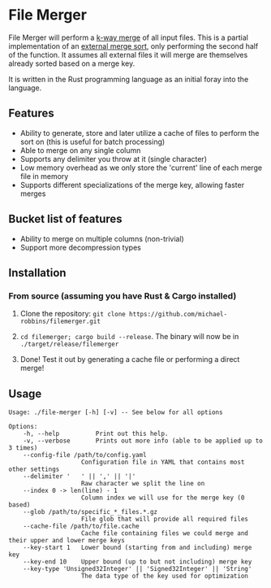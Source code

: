 # File Merger

File Merger will perform a [k-way merge](https://en.wikipedia.org/wiki/Merge_algorithm#K-way_merging) of all input files. This is a partial implementation of an [external merge sort](https://en.wikipedia.org/wiki/External_sorting#External_merge_sort), only performing the second half of the function. It assumes all external files it will merge are themselves already sorted based on a merge key.

It is written in the Rust programming language as an initial foray into the language.

## Features
* Ability to generate, store and later utilize a cache of files to perform the sort on (this is useful for batch processing)
* Able to merge on any single column
* Supports any delimiter you throw at it (single character)
* Low memory overhead as we only store the 'current' line of each merge file in memory
* Supports different specializations of the merge key, allowing faster merges

## Bucket list of features
* Ability to merge on multiple columns (non-trivial)
* Support more decompression types

## Installation
### From source (assuming you have Rust & Cargo installed)
1. Clone the repository: ```git clone https://github.com/michael-robbins/filemerger.git```

2. ```cd filemerger; cargo build --release```. The binary will now be in ```./target/release/filemerger```

3. Done! Test it out by generating a cache file or performing a direct merge!

## Usage
    Usage: ./file-merger [-h] [-v] -- See below for all options

    Options:
        -h, --help          Print out this help.
        -v, --verbose       Prints out more info (able to be applied up to 3 times)
        --config-file /path/to/config.yaml
                        Configuration file in YAML that contains most other settings
        --delimiter '	' || ',' || '|'
                        Raw character we split the line on
        --index 0 -> len(line) - 1
                        Column index we will use for the merge key (0 based)
        --glob /path/to/specific_*_files.*.gz
                        File glob that will provide all required files
        --cache-file /path/to/file.cache
                        Cache file containing files we could merge and their upper and lower merge keys
        --key-start 1   Lower bound (starting from and including) merge key
        --key-end 10    Upper bound (up to but not including) merge key
        --key-type 'Unsigned32Integer' || 'Signed32Integer' || 'String'
                        The data type of the key used for optimization
